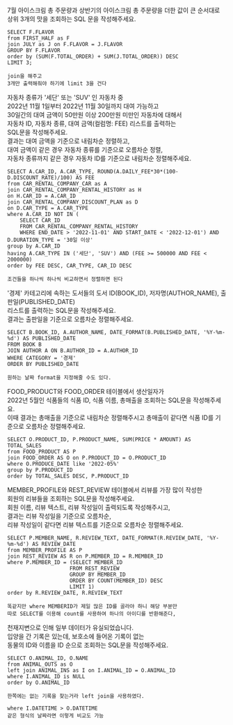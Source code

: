 7월 아이스크림 총 주문량과 상반기의 아이스크림 총 주문량을 더한 값이 큰 순서대로   
상위 3개의 맛을 조회하는 SQL 문을 작성해주세요.   
```
SELECT F.FLAVOR
from FIRST_HALF as F
join JULY as J on F.FLAVOR = J.FLAVOR
GROUP BY F.FLAVOR
order by (SUM(F.TOTAL_ORDER) + SUM(J.TOTAL_ORDER)) DESC
LIMIT 3;

join을 해주고
3개만 출력해줘야 하기에 limit 3을 건다   
```
자동차 종류가 '세단' 또는 'SUV' 인 자동차 중   
2022년 11월 1일부터 2022년 11월 30일까지 대여 가능하고   
30일간의 대여 금액이 50만원 이상 200만원 미만인 자동차에 대해서   
자동차 ID, 자동차 종류, 대여 금액(컬럼명: FEE) 리스트를 출력하는   
SQL문을 작성해주세요.   
결과는 대여 금액을 기준으로 내림차순 정렬하고,   
대여 금액이 같은 경우 자동차 종류를 기준으로 오름차순 정렬,   
자동차 종류까지 같은 경우 자동차 ID를 기준으로 내림차순 정렬해주세요.   
```
SELECT A.CAR_ID, A.CAR_TYPE, ROUND(A.DAILY_FEE*30*(100-D.DISCOUNT_RATE)/100) AS FEE
from CAR_RENTAL_COMPANY_CAR as A
join CAR_RENTAL_COMPANY_RENTAL_HISTORY as H
on H.CAR_ID = A.CAR_ID
join CAR_RENTAL_COMPANY_DISCOUNT_PLAN as D
on D.CAR_TYPE = A.CAR_TYPE
where A.CAR_ID NOT IN (
    SELECT CAR_ID
    FROM CAR_RENTAL_COMPANY_RENTAL_HISTORY
    WHERE END_DATE > '2022-11-01' AND START_DATE < '2022-12-01') AND D.DURATION_TYPE = '30일 이상'
group by A.CAR_ID
having A.CAR_TYPE IN ('세단', 'SUV') AND (FEE >= 500000 AND FEE < 2000000)
order by FEE DESC, CAR_TYPE, CAR_ID DESC

조건들을 하나씩 하나씩 비교하면서 정렬하면 된다
```
'경제' 카테고리에 속하는 도서들의 도서 ID(BOOK_ID), 저자명(AUTHOR_NAME), 출판일(PUBLISHED_DATE)   
리스트를 출력하는 SQL문을 작성해주세요.   
결과는 출판일을 기준으로 오름차순 정렬해주세요.   
```
SELECT B.BOOK_ID, A.AUTHOR_NAME, DATE_FORMAT(B.PUBLISHED_DATE, '%Y-%m-%d') AS PUBLISHED_DATE
FROM BOOK B
JOIN AUTHOR A ON B.AUTHOR_ID = A.AUTHOR_ID
WHERE CATEGORY = '경제'
ORDER BY PUBLISHED_DATE

원하는 날짜 format을 지정해줄 수도 있다.   
```
FOOD_PRODUCT와 FOOD_ORDER 테이블에서 생산일자가   
2022년 5월인 식품들의 식품 ID, 식품 이름, 총매출을 조회하는 SQL문을 작성해주세요.   
이때 결과는 총매출을 기준으로 내림차순 정렬해주시고 총매출이 같다면 식품 ID를 기준으로 오름차순 정렬해주세요.   
```
SELECT O.PRODUCT_ID, P.PRODUCT_NAME, SUM(PRICE * AMOUNT) AS TOTAL_SALES
from FOOD_PRODUCT AS P
join FOOD_ORDER AS O on P.PRODUCT_ID = O.PRODUCT_ID
where O.PRODUCE_DATE like '2022-05%'
group by P.PRODUCT_ID
order by TOTAL_SALES DESC, P.PRODUCT_ID
```
MEMBER_PROFILE와 REST_REVIEW 테이블에서 리뷰를 가장 많이 작성한   
회원의 리뷰들을 조회하는 SQL문을 작성해주세요.   
회원 이름, 리뷰 텍스트, 리뷰 작성일이 출력되도록 작성해주시고,   
결과는 리뷰 작성일을 기준으로 오름차순,   
리뷰 작성일이 같다면 리뷰 텍스트를 기준으로 오름차순 정렬해주세요.   
```
SELECT P.MEMBER_NAME, R.REVIEW_TEXT, DATE_FORMAT(R.REVIEW_DATE, '%Y-%m-%d') AS REVIEW_DATE
from MEMBER_PROFILE AS P
join REST_REVIEW AS R on P.MEMBER_ID = R.MEMBER_ID
where P.MEMBER_ID = (SELECT MEMBER_ID
                    FROM REST_REVIEW
                    GROUP BY MEMBER_ID
                    ORDER BY COUNT(MEMBER_ID) DESC 
                    LIMIT 1)
order by R.REVIEW_DATE, R.REVIEW_TEXT

똑같지만 where MEMBERID가 제일 많은 ID를 골라야 하니 해당 부분만
따로 SELECT를 이용해 count를 사용하여 하나의 아이디를 반환해준다,
```
천재지변으로 인해 일부 데이터가 유실되었습니다.   
입양을 간 기록은 있는데, 보호소에 들어온 기록이 없는   
동물의 ID와 이름을 ID 순으로 조회하는 SQL문을 작성해주세요.   
```
SELECT O.ANIMAL_ID, O.NAME
from ANIMAL_OUTS as O
left join ANIMAL_INS as I on I.ANIMAL_ID = O.ANIMAL_ID 
where I.ANIMAL_ID is NULL
order by O.ANIMAL_ID

한쪽에는 없는 기록을 찾는거라 left join을 사용하였다.
```

```
where I.DATETIME > O.DATETIME
같은 형식의 날짜라면 이렇게 비교도 가능
```
